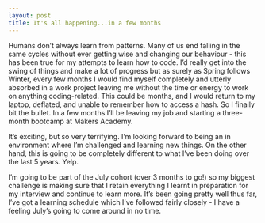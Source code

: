 ```yaml
---
layout: post
title: It's all happening...in a few months
---
```


Humans don’t always learn from patterns. Many of us end falling in the same cycles without ever getting wise and changing our behaviour - this has been true for my attempts to learn how to code. I’d really get into the swing of things and make a lot of progress but as surely as Spring follows Winter, every few months I would find myself completely and utterly absorbed in a work project leaving me without the time or energy to work on anything coding-related. This could be months, and I would return to my laptop, deflated, and unable to remember how to access a hash. So I finally bit the bullet. In a few months I’ll be leaving my job and starting a three-month bootcamp at Makers Academy.

It’s exciting, but so very terrifying. I’m looking forward to being an in environment where I’m challenged and learning new things. On the other hand, this is going to be completely different to what I’ve been doing over the last 5 years. Yelp.

I’m going to be part of the July cohort (over 3 months to go!) so my biggest challenge is making sure that I retain everything I learnt in preparation for my interview and continue to learn more. It’s been going pretty well thus far, I’ve got a learning schedule which I’ve followed fairly closely - I have a feeling July’s going to come around in no time.
